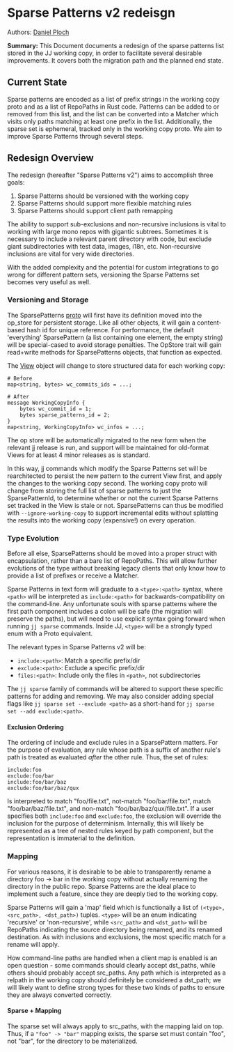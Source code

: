 # Sparse Patterns v2 redeisgn

Authors: [Daniel Ploch](mailto:dploch@google.com)

**Summary:** This Document documents a redesign of the sparse patterns list
stored in the JJ working copy, in order to facilitate several desirable
improvements. It covers both the migration path and the planned end state.

## Current State

Sparse patterns are encoded as a list of prefix strings in the working copy
proto and as a list of RepoPaths in Rust code. Patterns can be added to or
removed from this list, and the list can be converted into a Matcher which
visits only paths matching at least one prefix in the list. Additionally,
the sparse set is ephemeral, tracked only in the working copy proto. We aim
to improve Sparse Patterns through several steps.

## Redesign Overview

The redesign (hereafter "Sparse Patterns v2") aims to accomplish three goals:

1.  Sparse Patterns should be versioned with the working copy
1.  Sparse Patterns should support more flexible matching rules
1.  Sparse Patterns should support client path remapping

The ability to support sub-exclusions and non-recursive inclusions is vital to
working with large mono repos with gigantic subtrees. Sometimes it is necessary
to include a relevant parent directory with code, but exclude giant
subdirectories with test data, images, i18n, etc.  Non-recursive inclusions are
vital for very wide directories.

With the added complexity and the potential for custom integrations to go wrong
for different pattern sets, versioning the Sparse Patterns set becomes very
useful as well.

### Versioning and Storage

The SparsePatterns [proto](https://github.com/martinvonz/jj/blob/066f31a15d6605c596928ebd8b01096120f66b7d/lib/src/protos/working_copy.proto#L35)
will first have its definition moved into the op_store for persistent storage.
Like all other objects, it will gain a content-based hash id for unique
reference. For performance, the default 'everything' SparsePattern (a list
containing one element, the empty string) will be special-cased to avoid storage
penalties. The OpStore trait will gain read+write methods for SparsePatterns
objects, that function as expected.

The [View](https://github.com/martinvonz/jj/blob/066f31a15d6605c596928ebd8b01096120f66b7d/lib/src/protos/op_store.proto#L61)
object will change to store structured data for each working copy:

```
# Before
map<string, bytes> wc_commits_ids = ...;

# After
message WorkingCopyInfo {
    bytes wc_commit_id = 1;
    bytes sparse_patterns_id = 2;
}
map<string, WorkingCopyInfo> wc_infos = ...;
```

The op store will be automatically migrated to the new form when the relevant
jj release is run, and support will be maintained for old-format Views for at
least 4 minor releases as is standard.

In this way, jj commands which modify the Sparse Patterns set will be
rearchitected to persist the new pattern to the current View first, and apply
the changes to the working copy second. The working copy proto will change
from storing the full list of sparse patterns to just the SparsePatternId, to
determine whether or not the current Sparse Patterns set tracked in the View is
stale or not. SparsePatterns can thus be modified with `--ignore-working-copy`
to support incremental edits without splatting the results into the working
copy (expensive!) on every operation.

### Type Evolution

Before all else, SparsePatterns should be moved into a proper struct with
encapsulation, rather than a bare list of RepoPaths. This will allow further
evolutions of the type without breaking legacy clients that only know how to
provide a list of prefixes or receive a Matcher.

Sparse Patterns in text form will graduate to a `<type>:<path>` syntax, where
`<path>` will be interpreted as `include:<path>` for backwards-compatibility on
the command-line. Any unfortunate souls with sparse patterns where the first
path component includes a colon will be safe (the migration will preserve the
paths), but will need to use explicit syntax going forward when running
`jj sparse` commands. Inside JJ, `<type>` will be a strongly typed enum with a
Proto equivalent.

The relevant types in Sparse Patterns v2 will be:

- `include:<path>`: Match a specific prefix/dir
- `exclude:<path>`: Exclude a specific prefix/dir
- `files:<path>`: Include only the files in `<path>`, not subdirectories

The `jj sparse` family of commands will be altered to support these specific
patterns for adding and removing. We may also consider adding special flags
like `jj sparse set --exclude <path>` as a short-hand for
`jj sparse set --add exclude:<path>`.

#### Exclusion Ordering

The ordering of include and exclude rules in a SparsePattern matters. For the
purpose of evaluation, any rule whose path is a suffix of another rule's path
is treated as evaluated _after_ the other rule. Thus, the set of rules:

```
include:foo
exclude:foo/bar
include:foo/bar/baz
exclude:foo/bar/baz/qux
```

Is interpreted to match "foo/file.txt", not-match "foo/bar/file.txt", match
"foo/bar/baz/file.txt", and non-match "foo/bar/baz/qux/file.txt". If a user
specifies both `include:foo` and `exclude:foo`, the exclusion will override the
inclusion for the purpose of determinism. Internally, this will likely be
represented as a tree of nested rules keyed by path component, but the
representation is immaterial to the definition.

### Mapping

For various reasons, it is desirable to be able to transparently rename a
directory foo -> bar in the working copy without actually renaming the directory
in the public repo. Sparse Patterns are the ideal place to implement such a
feature, since they are deeply tied to the working copy.

Sparse Patterns will gain a 'map' field which is functionally a list of
`(<type>, <src_path>, <dst_path>)` tuples. `<type>` will be an enum indicating
'recursive' or 'non-recursive', while `<src_path>` and `<dst_path>` will be
RepoPaths indicating the source directory being renamed, and its renamed
destination. As with inclusions and exclusions, the most specific match for a
rename will apply.

How command-line paths are handled when a client map is enabled is an open
question - some commands should clearly accept dst_paths, while others should
probably accept src_paths. Any path which is interpreted as a relpath in the
working copy should definitely be considered a dst_path; we will likely want to
define strong types for these two kinds of paths to ensure they are always
converted correctly.

#### Sparse + Mapping

The sparse set will always apply to src_paths, with the mapping laid on top.
Thus, if a `"foo" -> "bar"` mapping exists, the sparse set must contain "foo",
not "bar", for the directory to be materialized.
